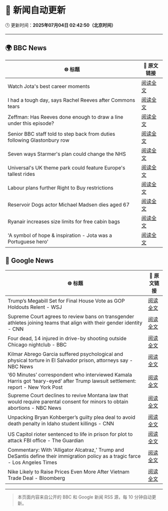# 🧠 新闻自动更新

🕒 更新时间：**2025年07月04日 02:42:50（北京时间）**

---

## 🌍 BBC News

| 🌐 标题 | 🔗 原文链接 |
|--------|-------------|
| Watch Jota's best career moments | [阅读全文](https://www.bbc.com/sport/videos/cr7947g2pm3o) |
| I had a tough day, says Rachel Reeves after Commons tears | [阅读全文](https://www.bbc.com/news/articles/ce8z3lgkd8eo) |
| Zeffman: Has Reeves done enough to draw a line under this episode? | [阅读全文](https://www.bbc.com/news/articles/cpd1jw1d645o) |
| Senior BBC staff told to step back from duties following Glastonbury row | [阅读全文](https://www.bbc.com/news/articles/czjkmlj1348o) |
| Seven ways Starmer's plan could change the NHS | [阅读全文](https://www.bbc.com/news/articles/cjd2y7dkjpxo) |
| Universal's UK theme park could feature Europe's tallest rides | [阅读全文](https://www.bbc.com/news/articles/c5yplvrvx0vo) |
| Labour plans further Right to Buy restrictions | [阅读全文](https://www.bbc.com/news/articles/c6257pr3q76o) |
| Reservoir Dogs actor Michael Madsen dies aged 67 | [阅读全文](https://www.bbc.com/news/articles/cnvmry62zpdo) |
| Ryanair increases size limits for free cabin bags | [阅读全文](https://www.bbc.com/news/articles/c5yl2y8m5glo) |
| 'A symbol of hope & inspiration - Jota was a Portuguese hero' | [阅读全文](https://www.bbc.com/sport/football/articles/cd97j3y047po) |

## 📰 Google News

| 🌐 标题 | 🔗 原文链接 |
|--------|-------------|
| Trump’s Megabill Set for Final House Vote as GOP Holdouts Relent - WSJ | [阅读全文](https://news.google.com/rss/articles/CBMimgFBVV95cUxOSFlXZUdKbjROR3dIeGFjVHlKVGxtWjR2TmIzcGwwT211QjZKNFBGQzVEcEtLeFR0UkJfTnpvSHdOd1lpQkFqOFQ1U2lWNWR1SU5YeWJabkgwMnhRRGpiUWIwS3RFMUcxd25tN2RqbTRyVlhqbW9OVVpiU21xM0R4UVZUVEw5WllhTmJfZWJjRklkZ1hIMVVYRTZR?oc=5) |
| Supreme Court agrees to review bans on transgender athletes joining teams that align with their gender identity - CNN | [阅读全文](https://news.google.com/rss/articles/CBMif0FVX3lxTE9nblM2RVFEN2ItcVU3bUtqVkZDaG9KaTBhZTJKWWh2VlBaOVRiQlRhOWtZbGRpUEhBT3U0UzMwQmUtRlAxWndzUEJKcE12VTVzLUZROHhMMzJaSHZ5VUs2WjlkM0ExNEtoaTE4dEhOV0lFZ2JWWHc1TGxHN2NiLUnSAYQBQVVfeXFMTTJic1U0WlJzSUpMbTFMZlBndHBsc2s3OGVDZWZGQnlTNWNHZEdPeHBaRXNTX1VSUFJ1N3QwUmE0NWVDdml5Vk5HOVY5M1o4TVRwcTlHMUtZb3lyRnhoYkR0b2RZdl90NVRldXVHUGtXV0piVVRpcTJCR2lLWldFVk9GY21v?oc=5) |
| Four dead, 14 injured in drive-by shooting outside Chicago nightclub - BBC | [阅读全文](https://news.google.com/rss/articles/CBMiWkFVX3lxTE1iWEgtbXdaczVkTkVXT3JSTFpNYWhxY3JaSXFQS3ZNcURYMVNGRnMtS3FxczVIeWV6SkZ3RVFlYXpaUjJMWjNuY0lZV1BwdXJWdC1Qc0VoYnVRd9IBX0FVX3lxTFA3cEtzUkFobjZjZGdzc2hDcE9KRDZvS2luQzZldUx5c1VjN3VXVHVmOElOV213X0xubm5KTHFON1ZfMFVseWtOSmRFUWp1STducERoMlgtZHVKSEFuc21v?oc=5) |
| Kilmar Abrego Garcia suffered psychological and physical torture in El Salvador prison, attorneys say - NBC News | [阅读全文](https://news.google.com/rss/articles/CBMiugFBVV95cUxNR0tTWkpROWY5ZnBzOHZhamZNOVlnLUZjaGN0OW5sYUFYVWg1ZGg1U0MwM3Z6QzM5X0o4WXlkbXpaQVh0b0JKQ0xUVGM4LTQ0ZWZzaU90a0F3aG5oQ2ZDOXpXYzU2UUZjNldNNHM0VmlkX2NHQ0lCMXp5S0VIam1Pb3ZNdGZ4eDNCNTVHSjhadzhHN2oxazh3dmJseG1jR0tKMkI0aE8xcm1xS2dtUjdKbkdVdUFjLWRBdnfSAVZBVV95cUxNNjJ4ejFmem55TlVzeVBVVDh6dm93cFRkUnQwRzhEOFMtTXlRZ3ZEM1VxUGJ5Nm50blVFdDZOU1l6LVYtdmxzZDRpQl9KMDIzQ2dKUE1EQQ?oc=5) |
| ‘60 Minutes’ correspondent who interviewed Kamala Harris got ‘teary-eyed’ after Trump lawsuit settlement: report - New York Post | [阅读全文](https://news.google.com/rss/articles/CBMitAFBVV95cUxOY3VTdW1WVGd3OTI5b1NTSnROM013UWpONm1tQ2VMWTZoTVpjeno1T2tHZFAtS0JoSHZ5OV9Cc1ZqNnJCVmJUemRTVG92ZXRaY1VTV0hYX1VCYmdZcUJxX014TmlxaDhhOGRNYjM0dkUwV0I0aXJJZGRUWUY2QS02LXhvN2NYdlBBNUFCTHNuLXcyOGtiV2o1SkRQSHI5U0NVWVdHallVaGJkNHpHRWd4QXZqeEE?oc=5) |
| Supreme Court declines to revive Montana law that would require parental consent for minors to obtain abortions - NBC News | [阅读全文](https://news.google.com/rss/articles/CBMixwFBVV95cUxNcEw3RlJnUnl2Z0w3NDl4QjRvMXNQRjg4LUwtbkk4RkxIN1hENUl6dUltOFloRkdfeDFicHVUQ2MzS2RlVEF1TkJqNGd6OVBpWHhFUG1YZXhRaEhOaV8tcHRBb0otdE1QWTZHM1dRbllrV3k5dDd1MGFyOFg3VUw5Ri1keG5qSl9EQkpZZlJsdWM4VE85d3JNVHBUSUVCdUgxM1hhV0k0UWpCazJJa2N1d0dvRnBkQ1pocEhWZXFNUnUwazlzdVRr0gFWQVVfeXFMTVNGcjU4ejVBV2lRUGR4MmNkbVgxdHRRRndLLWFFRUs4V3ZKZ1VBQXg4T0lkTXA4WS1aajdZMkRyRU1JX0p5SFA3aFF3TWs1SmNpcHNYVmc?oc=5) |
| Unpacking Bryan Kohberger’s guilty plea deal to avoid death penalty in Idaho student killings - CNN | [阅读全文](https://news.google.com/rss/articles/CBMigwFBVV95cUxNMTZNQ2JPRU1Dd09Zd3h4bVNLakNxelFtdy1zSmZiZEg5ek5WTi1pZlZ2UzRDNHVoWnN2OGlWYkhpSV9qazRFYU5EdHdnY21SMGx6a0NNRUFuc19lQjhCQ1g0RUppMktrbGVod0ZISlFYMWVHOWl1RFptMGhNRl9HT1JMY9IBiAFBVV95cUxNNmI0dUxWYnYxZ1ZnNWxmS1JTeGpGanpmVnVJbFlqOEp4Q2lmZjVBWHlYZ0ZnS1hhVFBBMV9BZFlVTEZQNXhadVo5X3NJMUdpdnBIeUp2cTFBaVY4cVltcVFjeTZfZ1VCWDNaczZ5M01FcWNmVzZ4SnZTNW12Q1hOc1lLZXNkTEt1?oc=5) |
| US Capitol rioter sentenced to life in prison for plot to attack FBI office - The Guardian | [阅读全文](https://news.google.com/rss/articles/CBMimgFBVV95cUxPRVJfb1praFI0RVhjQmszTEF4b0N2TTNqU0tFR1BjYUN1bEc4bnN1UEhaWFJpT2pXaW00Z0cxWG1FZzl0bElKUmUyV21RdXZUdHE1VFZETzJNUHNFQjFOYVFwU2JfSTNHR0hjZXBkWUR3QVd0WVRHaVJxaW5BS1hyS04zUzBTTkdvV29jUWpXRjhBZm9jU2tITS1n?oc=5) |
| Commentary: With 'Alligator Alcatraz,' Trump and DeSantis define their immigration policy as a tragic farce - Los Angeles Times | [阅读全文](https://news.google.com/rss/articles/CBMi2gFBVV95cUxQSWxOZW5lWXl5LTg2V1ZwanJRNjFxNndLdDlXMTJnUkZteHAxa2t0UHR3ZnA3MFhWcXlBSlVVSnhfLTFxbWlmQXVZWi02a212VjlGSU9PNGZtbnVmcWZGMURYeVRNQ3hzRS1UUEJ4WFd0V0ppbC1TTVBERURXdlYzZzlfVGQydFRjMzdNS3IwMlNuYnZib3IxbHRoeExCZUdBb0FGSnhRZ0NWQzFfZnNyLS1xSEVMV2RwTTlITWIzQ2QyQUNFS3BRZm9HaElMLVlua2VHRUw0R0o5UQ?oc=5) |
| Nike Likely to Raise Prices Even More After Vietnam Trade Deal - Bloomberg | [阅读全文](https://news.google.com/rss/articles/CBMiwwFBVV95cUxNNHl4dnhzNld0YVVfMHZON2JnNXlWZkVfdnNpQ0NETHBqX2VRNTZrcEhCY1dIbDRYdVEtNGtqS0dXcmphRllLVVFfSlh1MTNvUmp1cVVrMWVVcnNFek1XcS1nU3BpUHNaYUJUZWxhdjJUVmRuRU9QSnl5T1ZUUFJUbjJJWUpWMnFZaFhxalI5a2hCVGFUeXVfZGtUZHk1dlBOV3kwdGVSdlgwNlFBa20xblNrX0t1cEI3Wll5aTZCdnBXOHM?oc=5) |

---
> 本页面内容来自公开的 BBC 和 Google 新闻 RSS 源，每 10 分钟自动更新。